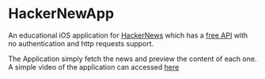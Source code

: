 # HackerNewApp
An educational iOS application for [HackerNews](https://news.ycombinator.com/news) which has a [free API](https://github.com/HackerNews/API) with no authentication and http requests support. 

The Application simply fetch the news and preview the content of each one. A simple video of the application can accessed [here](https://drive.google.com/open?id=1-lVTnZnh97dBAvrERr1EV2-I9ov9nsx2)

